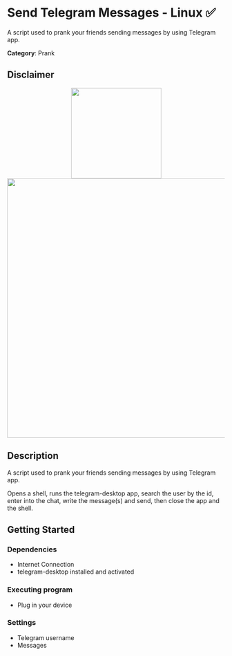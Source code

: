 # Send Telegram Messages - Linux ✅

A script used to prank your friends sending messages by using Telegram app.

**Category**: Prank

## Disclaimer

<div align=center>

<img src="https://github.com/aleff-github/my-flipper-shits/blob/main/img/gif/flipper_zero%20(15).gif?raw=true" width="209" /><br><img src="https://github.com/aleff-github/my-flipper-shits/blob/main/img/DISCLAIMER.png?raw=true" width="600" />

</div>

## Description

A script used to prank your friends sending messages by using Telegram app.

Opens a shell, runs the telegram-desktop app, search the user by the id, enter into the chat, write the message(s) and send, then close the app and the shell.

## Getting Started

### Dependencies

* Internet Connection
* telegram-desktop installed and activated

### Executing program

* Plug in your device

### Settings

- Telegram username
- Messages
